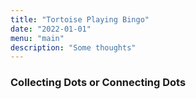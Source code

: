 ```yaml
---
title: "Tortoise Playing Bingo"
date: "2022-01-01"
menu: "main"
description: "Some thoughts"
---
```





### Collecting Dots or Connecting Dots